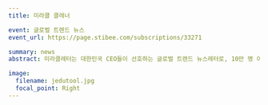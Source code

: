 ```yaml
---
title: 미라클 클레너

event: 글로벌 트렌드 뉴스
event_url: https://page.stibee.com/subscriptions/33271

summary: news
abstract: 미라클레터는 대한민국 CEO들이 선호하는 글로벌 트렌드 뉴스레터로, 10만 명 이상의 독자가 매일 아침 구독하고 있습니다. 매일경제의 기자들이 글로벌 트렌드, 테크 소식, HR 및 리더십에 대한 인사이트를 주 3회 이상 이메일로 제공합니다. 구독 시, 뉴스레터 활용 방법을 안내하는 '웰컴 레터'도 발송됩니다.

image:
  filename: jedutool.jpg
  focal_point: Right
---
```

